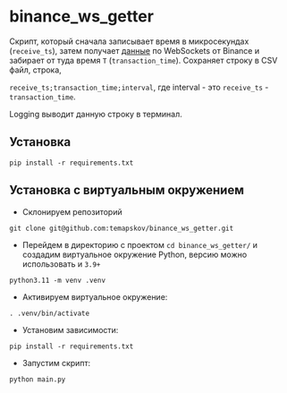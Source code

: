 # binance_ws_getter

Скрипт, который сначала записывает время в микросекундах (`receive_ts`), затем получает [данные](https://binance-docs.github.io/apidocs/futures/en/#diff-book-depth-streams) по WebSockets от Binance и забирает от туда время `T` (`transaction_time`). Сохраняет строку в CSV файл, строка,

`receive_ts;transaction_time;interval`, где interval - это `receive_ts` - `transaction_time`.

Logging выводит данную строку в терминал.

## Установка
```
pip install -r requirements.txt
```

## Установка с виртуальным окружением
- Склонируем репозиторий
```
git clone git@github.com:temapskov/binance_ws_getter.git
```
- Перейдем в директорию с проектом `cd binance_ws_getter/` и создадим виртуальное окружение Python, версию можно использовать и `3.9+`
```
python3.11 -m venv .venv
```
- Активируем виртуальное окружение:
```
. .venv/bin/activate
```
- Установим зависимости:
```
pip install -r requirements.txt
```
- Запустим скрипт:
```
python main.py
```

